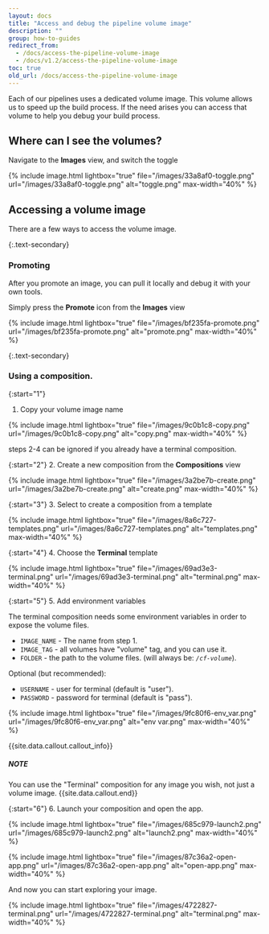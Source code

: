 ```yaml
---
layout: docs
title: "Access and debug the pipeline volume image"
description: ""
group: how-to-guides
redirect_from:
  - /docs/access-the-pipeline-volume-image
  - /docs/v1.2/access-the-pipeline-volume-image
toc: true
old_url: /docs/access-the-pipeline-volume-image
---
```

Each of our pipelines uses a dedicated volume image. This volume allows us to speed up the build process. If the need arises you can access that volume to help you debug your build process.

## Where can I see the volumes?
Navigate to the **Images** view, and switch the toggle

{% include image.html 
lightbox="true" 
file="/images/33a8af0-toggle.png" 
url="/images/33a8af0-toggle.png"
alt="toggle.png"
max-width="40%"
%}

## Accessing a volume image
There are a few ways to access the volume image.

{:.text-secondary}
### Promoting

After you promote an image, you can pull it locally and debug it with your own tools.

Simply press the **Promote** icon from the **Images** view

{% include image.html 
lightbox="true" 
file="/images/bf235fa-promote.png" 
url="/images/bf235fa-promote.png"
alt="promote.png"
max-width="40%"
%}

{:.text-secondary}
### Using a composition.

{:start="1"}
1. Copy your volume image name

{% include image.html 
lightbox="true" 
file="/images/9c0b1c8-copy.png" 
url="/images/9c0b1c8-copy.png"
alt="copy.png"
max-width="40%"
%}

steps 2-4 can be ignored if you already have a terminal composition.

{:start="2"}
2. Create a new composition from the **Compositions** view

{% include image.html 
lightbox="true" 
file="/images/3a2be7b-create.png" 
url="/images/3a2be7b-create.png"
alt="create.png"
max-width="40%"
%}

{:start="3"}
3. Select to create a composition from a template

{% include image.html 
lightbox="true" 
file="/images/8a6c727-templates.png" 
url="/images/8a6c727-templates.png"
alt="templates.png"
max-width="40%"
%}

{:start="4"}
4. Choose the **Terminal** template

{% include image.html 
lightbox="true" 
file="/images/69ad3e3-terminal.png" 
url="/images/69ad3e3-terminal.png"
alt="terminal.png"
max-width="40%"
%}

{:start="5"}
5. Add environment variables

The terminal composition needs some environment variables in order to expose the volume files.

* `IMAGE_NAME` - The name from step 1.
* `IMAGE_TAG` - all volumes have "volume" tag, and you can use it.
* `FOLDER` - the path to the volume files. (will always be: *`/cf-volume`*).

Optional (but recommended):

* `USERNAME` - user for terminal (default is "user").
* `PASSWORD` - password for terminal (default is "pass").

{% include image.html 
lightbox="true" 
file="/images/9fc80f6-env_var.png" 
url="/images/9fc80f6-env_var.png"
alt="env var.png"
max-width="40%"
%}

{{site.data.callout.callout_info}}
##### NOTE

You can use the "Terminal" composition for any image you wish, not just a volume image. 
{{site.data.callout.end}}

{:start="6"}
6. Launch your composition and open the app.

{% include image.html 
lightbox="true" 
file="/images/685c979-launch2.png" 
url="/images/685c979-launch2.png"
alt="launch2.png"
max-width="40%"
%}

{% include image.html 
lightbox="true" 
file="/images/87c36a2-open-app.png" 
url="/images/87c36a2-open-app.png"
alt="open-app.png"
max-width="40%"
%}

And now you can start exploring your image.

{% include image.html 
lightbox="true" 
file="/images/4722827-terminal.png" 
url="/images/4722827-terminal.png"
alt="terminal.png"
max-width="40%"
%}
